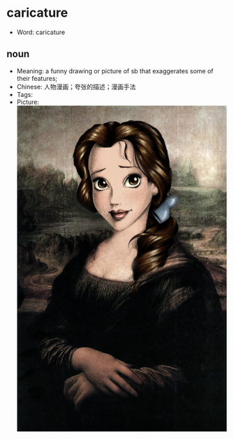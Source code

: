 # caricature

- Word: caricature

## noun

- Meaning: a funny drawing or picture of sb that exaggerates some of their features;
- Chinese: 人物漫画；夸张的描述；漫画手法
- Tags: 
- Picture: ![](images/caricature.jpg)

